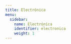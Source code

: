 ```yaml
---
title: Electrónica
menu:
  sidebar:
    name: Electrónica
    identifier: electronica
    weight: 1
---
```

